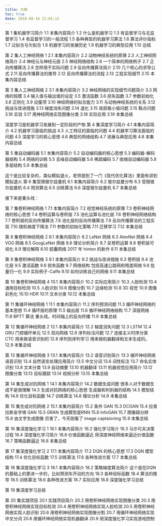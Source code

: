 ```yaml
---
title: 大纲
toc: true
date: 2018-08-16 21:01:13
---
```

第 1 集机器学习简介
1.1 本集内容简介
1.2 什么是机器学习
1.3 有监督学习与无监督学习
1.4 有监督学习的一般流程
1.5 各种典型的机器学习算法
1.6 算法评价指标
1.7 过拟合与欠拟合
1.8 机器学习的发展历史
1.9 机器学习的典型应用
1.10 总结


第 2 集人工神经网络 1
2.1 本集内容简介
2.2 动物神经系统的原理
2.3 人工神经网络简介
2.4 神经元与神经元层
2.5 神经网络结构
2.6 一个简单的网络例子
2.7 正向传播算法
2.8 怎样用于实际问题
2.9 反向传播算法简介
2.10 几个核心的求导公式
2.11 反向传播算法的推导
2.12 反向传播算法的流程
2.13 工程实现细节
2.15 本集内容总结


第 3 集人工神经网络 2
3.1 本集内容简介
3.2 神经网络的实现细节问题简介
3.3 网络的规模
3.4 输入值与输出值的设定
3.5 激活函数
3.6 损失函数
3.7 参数初始化
3.8 正则化
3.9 动量项
3.10 神经网络的拟合能力
3.11 与动物神经系统的关系
3.12 挑战与改进措施
3.13 梯度消失问题
3.14 退化
3.15 局部极小值问题
3.15 鞍点问题
3.16 实验
3.17 用神经网络实现图像分类
3.18 实际应用
3.19 本集总结


深度学习是机器学习发展到一定阶段的产物
第 4 集深度学习简介
4.1 本集内容简介
4.2 机器学习面临的挑战
4.3 人工特征的面临的问题
4.4 机器学习算法面临的问题
4.5 深度学习的核心思想
4.6 典型的网络结构
4.7 进展与典型应用
4.8 本集内容总结


第 5 集自动编码器
5.1 本集内容简介
5.2 自动编码器的核心思想
5.3 编码器-解码器结构
5.4 网络的训练
5.5 去噪自动编码器
5.6 稀疏编码
5.7 收缩自动编码器
5.8 多层结构
5.9 本集总结


这个是比较复杂的，类似模拟退火，老师提到了一门《现代优化算法》里面有讲到模拟退火
第 6 集受限玻尔兹曼机
6.1 本集内容简介
6.2 玻尔兹曼分布
6.3 受限玻尔兹曼机
6.4 预测算法
6.5 训练算法
6.6 深度玻尔兹曼机
6.7 本集总结



接下来是重头戏：

第 7 集卷积神经网络 1
7.1 本集内容简介
7.2 视觉神经系统的原理
7.3 卷积神经网络的核心思想
7.4 卷积运算与卷积层
7.5 池化运算与池化层
7.6 卷积神经网络结构
7.7 卷积层的反向传播算法
7.8 池化层的反向传播算法
7.9 反向传播算法的工程实现
7.10 随机梯度下降法
7.11 参数的初始化策略
7.11 迁移学习
7.12 本集总结


第 8 集卷积神经网络 2
8.1 本集内容简介
8.2 LeNet 网络
8.3 AlexNet 网络
8.4 VGG 网络
8.5 GoogLeNet 网络
8.6 理论分析简介
8.7 反卷积运算
8.8 卷积层可视化
8.9 理论解释
8.10 胶囊网络 2017 年 hinton 的新作
8.11 本集总结


第 9 集卷积神经网络 3
9.1 本集内容简介
9.2 挑战与改进措施
9.3 卷积层
9.4 池化层
9.5 激活函数
9.6 损失函数
9.7 网络结构  包括高速公路网和残差网络
9.8 批量归一化
9.9 实际例子-Caffe
9.10 如何训练自己的网络
9.11 本集总结


第 10 集卷积神经网络 4
10.1 本集内容简介
10.2 实际应用简介
10.3 人脸检测
10.4 通用目标检测
10.5 人脸识别
10.6 图像分割
10.7 边缘检测
10.8 3D 视觉
10.9 图像彩色化
10.10 HDR
10.11 文本分类
10.12 本集总结



第 11 集循环神经网络 1
11.1 本集内容简介
11.2 序列预测问题
11.3 循环神经网络的基本思想
11.4 循环层的原理
11.5 输出层
11.6 循环神经网络结构
11.7 深层网络
11.8 BPTT 算法   重头戏，时间轴上的反向传播
11.9 本集总结


第 12 集循环神经网络 2
12.1 本集内容简介
12.2 梯度消失问题
12.3 LSTM
12.4 GRU 门控循环单元
12.5 双向网络
12.6 序列标注问题
12.7 连接主义时序分类 CTC 用来做语音识别的
12.8 序列到序列学习 用来做机器翻译和文本生成的。
12.9 本集总结


第 13 集循环神经网络 3
13.1 本集内容简介
13.2 语音识别简介
13.3 循环神经网络语音识别
13.4 自然语言处理应用简介
13.5 中文分词
13.6 词性标注
13.7 命名实体识别
13.8 文本分类
13.9 自动摘要
13.10 机器翻译
13.11 机器视觉应用简介
13.12 图像分类
13.13 目标跟踪
13.14 视频分析
13.15 本集总结


第 14 集生成对抗网络 1
14.1 本集内容简介
14.2 数据生成问题  很多人对于数据生成不是很理解
14.3 生成对抗网络的核心思想  生成器和判别器的结构
14.5 模型结构
14.6 优化目标函数
14.7 训练算法
14.8 理论分析
14.9 本集总结


第 15 集生成对抗网络 2
15.1 本集内容简介
15.2 条件 GAN
15.3 DCGAN
15.4 拉普拉斯金字塔 GAN
15.5 GRAN  生成模型是RNN
15.6 InfoGAN
15.7 图像超分辨
15.8 由文字生成图像 厉害了，今天刚看了 image captaioning
15.9 本集总结


第 16 集深度强化学习 1
16.1 本集内容简介
16.2 强化学习简介
16.3 马尔可夫决策过程
16.4 深度强化学习简介
16.6 价值函数逼近   用深度神经网络来逼近价值函数
16.7 策略函数逼近
16.8 本集总结


第 17 集深度强化学习 2
17.1 本集内容简介
17.2 DQN 的核心思想
17.3 DQN 模型结构
17.4 优化目标函数
17.5 训练算法
17.6 各种改进方案
17.7 本集总结


第 18 集深度强化学习 3
18.1 本集内容简介
18.2 策略梯度算法简介 这个是在DQN 的基础上的更进一步的，比如预测车开动的方向
18.3 各种目标函数
18.4 算法的推导
18.5 训练算法
18.6 各种改进方案
18.7 实际应用
18.8 深度强化学习总结


第 19 集深度学习总结


第 20 集实践项目
20.1 实践项目简介
20.2 用卷积神经网络实现图像分类
20.3 用卷积神经网络实现目标检测
20.4 用卷积神经网络实现人脸检测
20.5 用卷积神经网络实现人脸识别
20.6 用卷积神经网络实现图像分割
20.7 用循环神经网络实现中文分词
20.8 用循环神经网络实现机器翻译
20.9 用深度强化学习实现游戏控制
